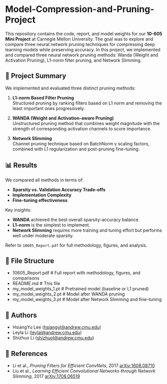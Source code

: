 # Model-Compression-and-Pruning-Project

This repository contains the code, report, and model weights for our **10-605 Mini Project** at Carnegie Mellon University. The goal was to explore and compare three neural network pruning techniques for compressing deep learning models while preserving accuracy. In this project, we implemented and compared three neural network pruning methods: Wanda (Weight and Activation Pruning), L1-norm filter pruning, and Network Slimming.

## 🧠 Project Summary

We implemented and evaluated three distinct pruning methods:

1. **L1-norm Based Filter Pruning**  
   Structured pruning by ranking filters based on L1 norm and removing the least important ones progressively.

2. **WANDA (Weight and Activation-aware Pruning)**  
   Unstructured pruning method that combines weight magnitude with the strength of corresponding activation channels to score importance.

3. **Network Slimming**  
   Channel pruning technique based on BatchNorm γ scaling factors, combined with L1 regularization and post-pruning fine-tuning.

## 📊 Results

We compared all methods in terms of:
- **Sparsity vs. Validation Accuracy Trade-offs**
- **Implementation Complexity**
- **Fine-tuning effectiveness**

Key insights:
- **WANDA** achieved the best overall sparsity-accuracy balance.
- **L1-norm** is the simplest to implement.
- **Network Slimming** requires more training and tuning effort but performs well under moderate sparsity.

Refer to `10605_Report.pdf` for full methodology, figures, and analysis.

## 📁 File Structure

- 10605_Report.pdf # Full report with methodology, figures, and comparisons
- README.md # This file
- my_model_weights_1.pt # Pretrained model (baseline or L1 pruned)
- my_model_weights_2.pt # Model after WANDA pruning
- my_model_weights_3.pt # Model after Network Slimming and fine-tuning

## 👥 Authors

- HsiangYu Lee (hsiangyl@andrew.cmu.edu)  
- Leyla Li (leylal@andrew.cmu.edu)  
- Shizhuo Li (shizhuol@andrew.cmu.edu)  

## 📄 References

- Li et al., *Pruning Filters for Efficient ConvNets*, 2017 [arXiv:1608.08710](http://arxiv.org/abs/1608.08710)  
- Liu et al., *Learning Efficient Convolutional Networks through Network Slimming*, 2017 [arXiv:1708.06519](http://arxiv.org/abs/1708.06519)

